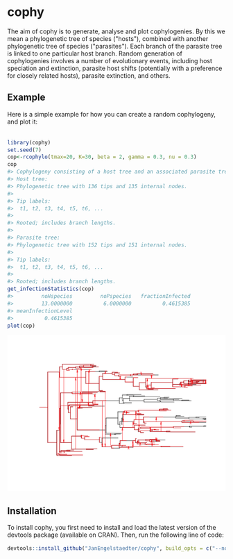 
<!-- README.md is generated from README.Rmd. Please edit that file -->
cophy
=====

The aim of cophy is to generate, analyse and plot cophylogenies. By this we mean a phylogenetic tree of species ("hosts"), combined with another phylogenetic tree of species ("parasites"). Each branch of the parasite tree is linked to one particular host branch. Random generation of cophylogenies involves a number of evolutionary events, including host speciation and extinction, parasite host shifts (potentially with a preference for closely related hosts), parasite extinction, and others.

Example
-------

Here is a simple example for how you can create a random cophylogeny, and plot it:

``` r

library(cophy)
set.seed(7)
cop<-rcophylo(tmax=20, K=30, beta = 2, gamma = 0.3, nu = 0.3)
cop
#> Cophylogeny consisting of a host tree and an associated parasite tree.
#> Host tree:
#> Phylogenetic tree with 136 tips and 135 internal nodes.
#> 
#> Tip labels:
#>  t1, t2, t3, t4, t5, t6, ...
#> 
#> Rooted; includes branch lengths.
#> 
#> Parasite tree:
#> Phylogenetic tree with 152 tips and 151 internal nodes.
#> 
#> Tip labels:
#>  t1, t2, t3, t4, t5, t6, ...
#> 
#> Rooted; includes branch lengths.
get_infectionStatistics(cop)
#>         noHspecies         noPspecies   fractionInfected 
#>         13.0000000          6.0000000          0.4615385 
#> meanInfectionLevel 
#>          0.4615385
plot(cop)
```

![](exampleFigs/README-example-1.png)

Installation
------------

To install cophy, you first need to install and load the latest version of the devtools package (available on CRAN). Then, run the following line of code:

``` r
devtools::install_github("JanEngelstaedter/cophy", build_opts = c("--no-resave-data", "--no-manual"))
```
